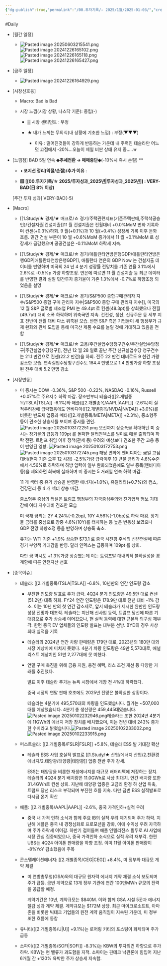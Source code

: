 ```yaml
---
{"dg-publish":true,"permalink":"/00.투자기록/☆ 2025/1월/2025-01-03/","created":"2025-01-02T23:29:11.492+09:00","updated":"2025-06-04T13:54:04.487+09:00"}
---
```


#Daily 


- [월간 일정]
	- ![Pasted image 20250603215541.png](/img/user/attachments/Pasted%20image%2020250603215541.png)![Pasted image 20241226165102.png](/img/user/attachments/Pasted%20image%2020241226165102.png)![Pasted image 20241226165118.png](/img/user/attachments/Pasted%20image%2020241226165118.png)![Pasted image 20241226165427.png](/img/user/attachments/Pasted%20image%2020241226165427.png)

- [금주 일정]
	- ![Pasted image 20241226164929.png](/img/user/attachments/Pasted%20image%2020241226164929.png)


- [시장신호등]
	- Macro: Bad is Bad 
	  
	- 시장 느낌(시장 상황, 나스닥 기준): 중립(-)
		  
		- ▒ 시장 센티먼트 : 부정
		  
		- ★ 내가 느끼는 무의식(내 상황에 기초한 느낌) : 부정(▼▼▼)
			
			- 이유 :  떨어진것들이 강하게 반등하는 가운데 내 주력인 테슬라만 어느덧 고점에서 -20%...오늘이 제일 비싼 상태 유지 중.....ㅠ




- [느낌점]  BAD 5일 연속 **◈추세전환 → 매매중단◈**(-10%시 즉시 손절) **
  
	- **◑ 포지션 정리(익절/손절)/추가 이유** : 
	  
	- **▨ [[00.투자기록/☆ 2025/투자성과_2025년\|투자성과_2025년]] : VERY-BAD(日 8% 이상)**
	  
	[주간 투자 성과] VERY-BAD(-5)



- [Macro]
	- [[1.Study/★ 경제/★ 매크로/☆ 경기/주택관련지표(기존주택판매,주택착공승인)/건설지출\|건설지출]]11 월 건설지출은 전월대비 +0.0%MoM 변화 기록하며 컨센(+0.3%)하회. 9 월(+0.1%)과 10 월(+0.4%) 성장세 기록 이후 둔화 흐름. 민간 건설 부문이 10 월 +0.6%MoM 증가에서 11 월 +0.1%MoM 로 성장세가 급감했으며 공공건설은 -0.1%MoM 하락세 지속. 
	  
	- [[1.Study/★ 경제/★ 매크로/☆ 경기/애틀란타연방은행GDP/애틀란타연방은행GDP\|애틀란타연방은행GDP]], 애틀란타 연은의 GDP Now 는 건설지출 데이터를 반영하며 미국의 24 년 4 분기 성장률 전망치를 기존 연율 3.1%에서 2.6%로 -0.5%p 가량 하향조정. 연은에 따르면 11 월 건설지출 등 최근 데이터를 반영한 결과 실질 민간투자 증가율이 기존 1.3%에서 -0.7%로 하향조정 되었음을 설명
	  
	- [[1.Study/★ 경제/★ 매크로/☆ 경기/S&P500 종합구매관리자 지수/S&P500 종합 구매 관리자 지수\|S&P500 종합 구매 관리자 지수]], 미국의 12 월 S&P 글로벌 제조업 PMI 는 49.4pt 로 컨센(48.3pt)를 상회했으나 전월(49.7pt) 대비 소폭 하락하며 위축국면 지속. 건전성, 생산, 신규주문 등 세부 지표 전반이 전월 대비 다소 위축된 모습. 반면 S&P 측은 기업들이 새 행정부가 규제 완화와 관세 도입을 통해 미국산 제품 수요를 늘릴 것에 기대하고 있음을 전함
	  
	- [[1.Study/★ 경제/★ 매크로/☆ 고용/주간실업수당청구건수/주간실업수당청구\|주간실업수당청구]], 전년 12 월 28 일로 끝난 주간 신규실업수당 청구건수는 21.1 만건으로 컨센(22.2 만건)을 하회. 전주 22 만건 대비로도 9 천건 가량 감소한 모습. 연속실업수당청구건수도 184.4 만명으로 1.4 만명가량 하향 조정된 전주 대비 5.2 만명 감소





- [시장변동]
	- 미 증시는 DOW -0.36%, S&P 500 -0.22%, NASDAQ -0.16%, Russell +0.07%로 주요지수 하락 마감. 장초반부터 테슬라([[2.개별종목/TSLA\|TSLA]] -6.1%)와 애플([[2.개별종목/AAPL\|AAPL]] -2.6%)이 실적우려감에 급락했음에도 엔비디아([[2.개별종목/NVDA\|NVDA]] +3.0%)를 비롯한 반도체 업종과 메타([[2.개별종목/META\|META]] +2.3%), 중소형주 등이 견조한 상승세를 보이며 증시를 견인. 
	  ![Pasted image 20250103172251.png](/img/user/attachments/Pasted%20image%2020250103172251.png)
	  오전까지 상승폭을 확대하던 미 증시는 장기물의 급등과 109pt 를 돌파한 달러인덱스를 빌미로 매물 출회되며 하락 전환. 트럼프 취임 이후 정책(관세 등) 우려와 예상보다 견조한 주간 고용 등이 반영된 영향. 
	  ![Pasted image 20250103172753.png](/img/user/attachments/Pasted%20image%2020250103172753.png)![Pasted image 20250103172745.png](/img/user/attachments/Pasted%20image%2020250103172745.png)
	  해당 변화에 엔비디아는 금일 고점대비(현지 기준 오후 12 시경) -2.5%가량 급락이후 10 년물 금리가 4.6%수준에서 4.56%로 하락하며 하방 압력이 일부 완화되었음에도 일부 종목(엔비디아 등)을 제외하면 회복에 실패하며 미 증시는 5 거래일 연속 하락 마감. 
	  
	  11 개 섹터 중 유가 상승을 반영한 에너지(+1.0%), 유틸리티(+0.7%)와 컴스, 건강관리 등 4 개 섹터 상승 마감. 
	  
	  중소형주 중심의 러셀은 트럼프 행정부의 자국중심주의와 친기업적 행보 기대감에 여타 지수대비 견조한 모습
	  
	  미 국채 금리는 2Y 4.24%(-0.2bp), 10Y 4.56%(-1.0bp)로 하락 마감. 장기물 금리를 중심으로 장중 4.6%(10Y)를 터치하는 등 높은 변동성 보였으나 GDP 전망 하향조정 등을 반영하며 상승폭 축소. 
	  
	  유가는 WTI 기준 +1.9% 상승한 $73.1 로 중국 시진핑 주석의 신년연설에 따른 경기 부양책 기대감을 반영. 달러 인덱스는 급등하며 109pt 를 상회. 
	  
	  다만 금 역시도 +1.3%가량 상승했는데 이는 트럼프발 대내외적 불확실성을 경계함에 따른 안전자산 선호






- [종목이슈]
	- 테슬라: [[2.개별종목/TSLA\|TSLA]] -6.8%, 10년만의 연간 인도량 감소
	  
		- 부진한 인도량 발표로 주가 급락. 4Q24 분기 인도량은 49.5만 대로 컨센(51.2만) 대폭 하회. FY24 연간 인도량은 178.9만 대로 전년 대비 -1% 감소. 이는 10년 만의 첫 연간 감소세로, 앞서 테슬라가 제시한 완만한 인도량 성장 전망과 대조적. 테슬라는 지난해 신사업 동력, 트럼프 당선에 따른 기대감으로 주가 상승세 이어갔으나, 현 실적 동력에 대한 근본적 의구심 재부각. 한편 중국 EV 업체들의 인도량 발표는 대부분 선방. BYD의 경우 사상 최대 실적을 기록
		  
		- 테슬라의 2024년 연간 차량 판매량은 179만 대로, 2023년의 180만 대와 시장 예상치에 미치지 못했다. 
		  4분기 차량 인도량은 49만 5,570대로, 애널리스트 예상치인 51만 2,277대에 못 미쳤다.  
		  
		- 연말 구매 촉진을 위해 금융 지원, 충전 혜택, 리스 조건 개선 등 다양한 거래를 추진했다.  
		  
		  발표 이후 테슬라 주가는 뉴욕 시장에서 개장 전 4%대 하락했다.  
		  
		  중국 시장의 연말 판매 호조에도 2025년 전망은 불확실한 상황이다.  
		  
		  테슬라는 4분기에 495,570대의 차량을 인도했습니다. 월가는 ~507,000대를 예상했습니다. 4분기 총 생산량은 459,445대였습니다. ![Pasted image 20250102232946.png](/img/user/attachments/Pasted%20image%2020250102232946.png)테슬라는 또한 2024년 4분기에 11GWh의 에너지 저장 장치를 배치했으며, 이는 전년 대비 243% 증가한 수치라고 밝혔습니다.![Pasted image 20250102233002.png](/img/user/attachments/Pasted%20image%2020250102233002.png)![Pasted image 20250102233915.png](/img/user/attachments/Pasted%20image%2020250102233915.png)
	- 퍼스트솔라: [[2.개별종목/FSLR\|FSLR]] +5.8%, 테슬라 ESS 발 기대감 확산
		- 테슬라 ESS 사업 호실적 발표로 [[1.Study/★ 산업/에너지 산업/2.친환경 에너지/2.태양광/태양광\|태양광]] 업종 전반 주가 강세. 
		  
		  ESS는 태양광을 비롯한 재생에너지를 대규모 배터리팩에 저장하는 장치. 테슬라의 4Q24 분기 배치량은 11.0GWh로 사상 최대치. 연간 배치량 또한 31.4GWh로 컨센 상회. 지난해 태양광 업종은 고금리 환경 하 산업 위축, 트럼프 당선 리스크 부각되며 부진한 흐름 지속. 다만 금번 ESS 실적발표로 다시금 온기 확산
		  
	- 애플: [[2.개별종목/AAPL\|AAPL]] -2.6%, 중국 가격인하+실적 우려
		- 중국 내 가격 인하 소식과 함께 주요 IB의 실적 우려 제기되며 주가 하락. 지난해 애플은 중국 내 경쟁심화로 프로모션을 강화, 이에 수익성 우려 자극하며 주가 하락세 이어감. 하반기 접어들며 애플 인텔리전스 필두로 AI 사업에 시장 관심 집중되었으나, 중국 가격인하 소식으로 실적 우려 재부각. 한편 UBS는 4Q24 아이폰 판매량을 하향 조정. 이미 11월 아이폰 판매량이 -8%YoY 감소했음에 주목
		  
	- 콘스텔레이션에너지: [[2.개별종목/CEG\|CEG]] +8.4%, 미 정부와 대규모 계약 체결
		- 미 연방총무청(GSA)와의 대규모 원자력 에너지 계약 체결 소식 보도되며 주가 급등. 금번 계약으로 13개 정부 기관에 연간 100만MWh 규모의 전력을 공급할 예정. 
		  
		  계약기간은 10년, 계약규모는 $840M. 이와 함께 GSA 시설 5곳과 에너지 절감 성과 계약 체결. 계약규모는 $172M 상당. 최근 마이크로소프트, 아마존을 비롯한 빅테크 기업들의 원전 계약 움직임이 지속된 가운데, 미 정부 또한 흐름에 동참
		  
	- 유니티([[2.개별종목/U\|U]] +9.1%)는 로어링 키티의 포스팅이 화제되며 주가 급등
	  
	- 소파이([[2.개별종목/SOFI\|SOFI]] -8.3%)는 KBW의 투자의견 하향으로 주가 하락. KBW는 현 밸류가 과도함을 지적. 소파이는 핀테크 낙관론에 힘입어 지난 6개월 간 +120% 육박한 주가 상승세 지속함.

